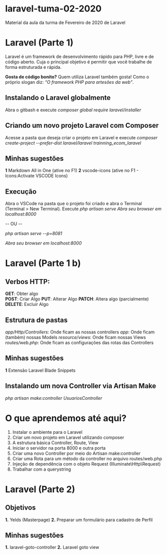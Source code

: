 # laravel-tuma-02-2020
Material da aula da turma de Fevereiro de 2020 de Laravel

# Laravel (Parte 1)

Laravel é um framework de desenvolvimento rápido para PHP, livre e de código aberto. Cuja o principal objetivo é permitir que você trabalhe de forma estruturada e rápida.

**Gosta de código bonito?** Quem utiliza Laravel também gosta! Como o próprio slogan diz: _“O framework PHP para artesões da web”_.


## Instalando o Laravel globalmente
Abra o gitbash e execute *composer global require laravel/installer*

## Criando um novo projeto Laravel com Composer

Acesse a pasta que deseja criar o projeto em Laravel e execute *composer create-project --prefer-dist laravel/laravel trainning_ecom_laravel*


## Minhas sugestões

**1** Markdown All in One (ative no  F1)
**2** vscode-icons (ative no F1 - Icons:Activate VSCODE Icons)

## Execução
Abra o VSCode na pasta que o projeto foi criado e abra o Terminal (Terminal > New Terminal). Execute *php artisan serve*
*Abra seu browser em localhost:8000*

-- OU -- 

*php artisan serve --p=8081*

*Abra seu browser em localhost:8000*


# Laravel (Parte 1 b)

## Verbos HTTP:
**GET**: Obter algo  
**POST**: Criar Algo
**PUT**: Alterar Algo
**PATCH**: Altera algo (parcialmente)
**DELETE**: Excluir Algo

## Estrutura de pastas
*app/Http/Controllers*: Onde ficam as nossas controllers
*app*: Onde ficam (também) nossas Models
*resource/views*: Onde ficam nossas Views
*routes/web.php*: Onde ficam as configurações das rotas das Controllers

## Minhas sugestões
**1** Extensão Laravel Blade Snippets


## Instalando um nova Controller via Artisan Make
*php artisan make:controller UsuariosController*


# O que aprendemos até aqui?

 1. Instalar o ambiente para o Laravel
 2. Criar um novo projeto em Laravel utilizando composer
 3. A estrutura básica Controller, Route, View
 4. Iniciar o servidor na porta 8000 e outra porta
 5. Criar uma novo Controller por meio do Artisan make:controller
 6. Criar uma Rota para um método da controller no arquivo routes/web.php
 7. Injeção de dependência com o objeto Request (Illuminate\Http\Request)
 8. Trabalhar com a querystring


# Laravel (Parte 2)

## Objetivos
**1.** Yelds (Masterpage)
**2.** Preparar um formulário para cadastro de Perfil

## Minhas sugestões
**1.** laravel-goto-controller
**2.** Laravel goto view

